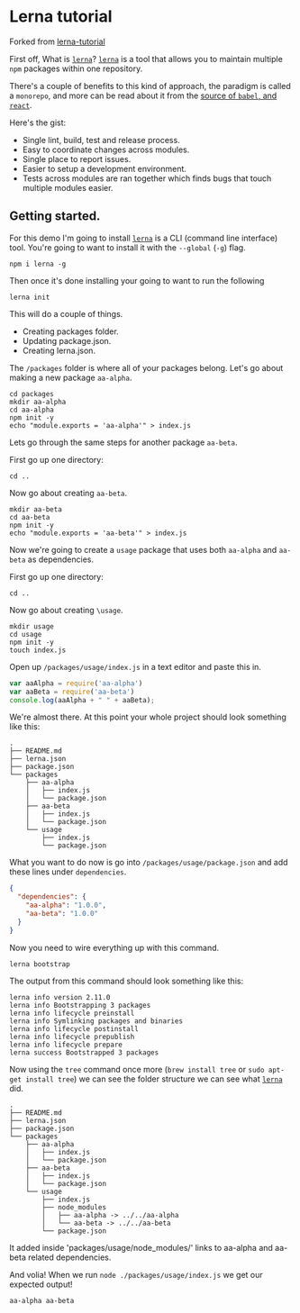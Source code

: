 # Lerna tutorial

Forked from [lerna-tutorial](https://github.com/reggi/lerna-tutorial)

First off, What is [`lerna`](https://github.com/lerna/lerna)? [`lerna`](https://github.com/lerna/lerna) is a tool that allows you to maintain multiple `npm` packages within one repository.

There's a couple of benefits to this kind of approach, the paradigm is called a `monorepo`, and more can be read about it from the [source of `babel`, and `react`](https://github.com/babel/babel/blob/master/doc/design/monorepo.md).

Here's the gist:

* Single lint, build, test and release process.
* Easy to coordinate changes across modules.
* Single place to report issues.
* Easier to setup a development environment.
* Tests across modules are ran together which finds bugs that touch multiple modules easier.

## Getting started.

For this demo I'm going to install [`lerna`](https://github.com/lerna/lerna) is a CLI (command line interface) tool. You're going to want to install it with the `--global` (`-g`) flag.

```
npm i lerna -g
```

Then once it's done installing your going to want to run the following

```
lerna init
```

This will do a couple of things.

* Creating packages folder.
* Updating package.json.
* Creating lerna.json.

The `/packages` folder is where all of your packages belong. Let's go about making a new package `aa-alpha`.

```
cd packages
mkdir aa-alpha
cd aa-alpha
npm init -y
echo "module.exports = 'aa-alpha'" > index.js
```

Lets go through the same steps for another package `aa-beta`.

First go up one directory:

```
cd ..
```

Now go about creating `aa-beta`.

```
mkdir aa-beta
cd aa-beta
npm init -y
echo "module.exports = 'aa-beta'" > index.js
```

Now we're going to create a `usage` package that uses both `aa-alpha` and `aa-beta` as dependencies.

First go up one directory:

```
cd ..
```

Now go about creating `\usage`.

```
mkdir usage
cd usage
npm init -y
touch index.js
```

Open up `/packages/usage/index.js` in a text editor and paste this in.

```js
var aaAlpha = require('aa-alpha')
var aaBeta = require('aa-beta')
console.log(aaAlpha + " " + aaBeta);
```

We're almost there. At this point your whole project should look something like this:

```
.
├── README.md
├── lerna.json
├── package.json
└── packages
    ├── aa-alpha
    │   ├── index.js
    │   └── package.json
    ├── aa-beta
    │   ├── index.js
    │   └── package.json
    └── usage
        ├── index.js
        └── package.json
```

What you want to do now is go into `/packages/usage/package.json` and add these lines under `dependencies`.

```json
{
  "dependencies": {
    "aa-alpha": "1.0.0",
    "aa-beta": "1.0.0"
  }
}
```

Now you need to wire everything up with this command.

```
lerna bootstrap
```

The output from this command should look something like this:

```
lerna info version 2.11.0
lerna info Bootstrapping 3 packages
lerna info lifecycle preinstall
lerna info Symlinking packages and binaries
lerna info lifecycle postinstall
lerna info lifecycle prepublish
lerna info lifecycle prepare
lerna success Bootstrapped 3 packages
```

Now using the `tree` command once more (`brew install tree` or `sudo apt-get install tree`) we can see the folder structure we can see what [`lerna`](https://github.com/lerna/lerna) did.

```
.
├── README.md
├── lerna.json
├── package.json
└── packages
    ├── aa-alpha
    │   ├── index.js
    │   └── package.json
    ├── aa-beta
    │   ├── index.js
    │   └── package.json
    └── usage
        ├── index.js
        ├── node_modules
        │   ├── aa-alpha -> ../../aa-alpha
        │   └── aa-beta -> ../../aa-beta
        └── package.json
```

It added inside 'packages/usage/node_modules/' links to aa-alpha and aa-beta related dependencies.

And volia! When we run `node ./packages/usage/index.js` we get our expected output!

```
aa-alpha aa-beta
```
